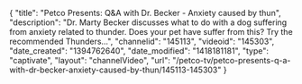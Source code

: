{
    "title": "Petco Presents: Q&A with Dr. Becker - Anxiety caused by thun",
    "description": "Dr. Marty Becker discusses what to do with a dog suffering from anxiety related to thunder. Does your pet have suffer from this? Try the recommended Thunders...",
    "channelid": "145113",
    "videoid": "145303",
    "date_created": "1394762640",
    "date_modified": "1418181181",
    "type": "captivate",
    "layout": "channelVideo",
    "url": "\/petco-tv\/petco-presents-q-a-with-dr-becker-anxiety-caused-by-thun\/145113-145303"
}